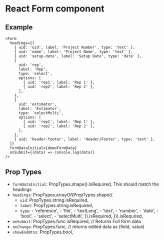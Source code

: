 # React Form component

## Example

```
<Form
  headings={[
    { uid: 'uid', label: 'Project Number', type: 'text' },
    { uid: 'name', label: 'Project Name', type: 'text' },
    { uid: 'setup-date', label: 'Setup Date', type: 'date' },
    {
      uid: 'rep',
      label: 'Rep',
      type: 'select',
      options: [
        { uid: 'rep1', label: 'Rep 1' },
        { uid: 'rep2', label: 'Rep 2' },
      ],
    },
    {
      uid: 'estimator',
      label: 'Estimator',
      type: 'selectMulti',
      options: [
        { uid: 'rep1', label: 'Rep 1' },
        { uid: 'rep2', label: 'Rep 2' },
      ],
    },
    { uid: 'header-footer', label: 'Header/Footer', type: 'text' },
  ]}
  formDataInitial={demoFormData}
  onSubmit={(data) => console.log(data)}
/>

```

## Prop Types

- `formDataInitial`: PropTypes.shape().isRequired,
  This should match the headings
- `headings`: PropTypes.arrayOf(PropTypes.shape({
  - `uid`: PropTypes.string.isRequired,
  - `label`: PropTypes.string.isRequired,
  - `type`: - 'reference', - 'file', - 'textLong', - 'text', - 'number', - 'date', - 'bool', - 'select', - 'selectMulti',
    ]).isRequired,
    })).isRequired,
- `onSubmit`: PropTypes.func.isRequired, // Returns Full form data
- `onChange`: PropTypes.func, // returns edited data as (field, value)
- `showEndBtns`: PropTypes.bool,
